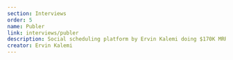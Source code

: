 ```yaml
---
section: Interviews
order: 5
name: Publer
link: interviews/publer
description: Social scheduling platform by Ervin Kalemi doing $170K MRR.
creator: Ervin Kalemi
---
```

